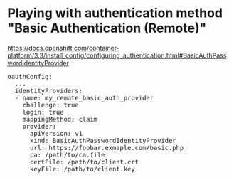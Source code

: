 # Playing with authentication method "Basic Authentication (Remote)"

https://docs.openshift.com/container-platform/3.3/install_config/configuring_authentication.html#BasicAuthPasswordIdentityProvider

<pre>
oauthConfig:
  ...
  identityProviders:
  - name: my_remote_basic_auth_provider
    challenge: true
    login: true
    mappingMethod: claim
    provider:
      apiVersion: v1
      kind: BasicAuthPasswordIdentityProvider
      url: https://foobar.exmaple.com/basic.php
      ca: /path/to/ca.file
      certFile: /path/to/client.crt
      keyFile: /path/to/client.key
  </pre>
